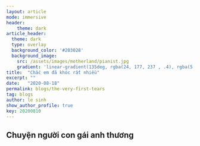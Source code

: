 ```yaml
---
layout: article
mode: immersive
header: 
    theme: dark
article_header:
  theme: dark
  type: overlay
  background_color: '#203028'
  background_image:
    src: /assets/images/motherland/pianist.jpg
    gradient: 'linear-gradient(135deg, rgba(24, 177, 237 , .4), rgba(5,20,20,.2))'
title:  "Chắc em đã khóc rất nhiều"
excerpt: ""
date:   "2020-08-18"
permalink: blogs/the-very-first-tears
tag: blogs
author: le sinh
show_author_profile: true
key: 20200810
---
```

## Chuyện người con gái anh thương